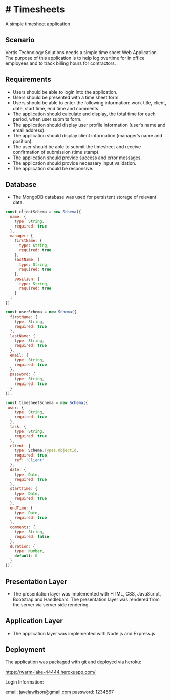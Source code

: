 # # Timesheets

A simple timesheet application

## Scenario

Vertis Technology Solutions needs a simple time sheet Web Application. The purpose of
this application is to help log overtime for in office employees and to track billing hours for
contractors.

## Requirements

* Users should be able to login into the application.
* Users should be presented with a time sheet form.
* Users should be able to enter the following information: work title, client, date, start time, end time and comments.
* The application should calculate and display, the total time for each period, when user submits form.
* The application should display user profile information (user’s name and email address).
* The application should display client information (manager’s name and position).
* The user should be able to submit the timesheet and receive confirmation of submission (time stamp).
* The application should provide success and error messages.
* The application should provide necessary input validation.
* The application should be responsive.

## Database

* The MongoDB database was used for persistent storage of relevant data.

```javascript
const clientSchema = new Schema({
  name: {
    type: String,
    required: true
  },
  manager: {
    firstName: {
      type: String,
      required: true
    },
    lastName: {
      type: String,
      required: true
    },
    position: {
      type: String,
      required: true
    }
  }
})
```
```javascript
const userSchema = new Schema({
  firstName: {
    type: String,
    required: true
  },
  lastName: {
    type: String,
    required: true
  },
  email: {
    type: String,
    required: true
  },
  password: {
    type: String,
    required: true
  }
});
```

```javascript
const timesheetSchema = new Schema({
 user: {
    type: String,
    required: true
  },
  task: {
    type: String,
    required: true
  },
  client: {
    type: Schema.Types.ObjectId,
    required: true,
    ref: 'Client'
  },
  date: {
    type: Date,
    required: true
  },
  startTime: {
    type: Date,
    required: true
  },
  endTime: {
    type: Date,
    required: true
  },
  comments: {
    type: String,
    required: false
  },
  duration: {
    type: Number,
    default: 0
  }
});
```

## Presentation Layer

* The presentation layer was implemented with HTML, CSS, JavaScript, Bootstrap and Handlebars. The presentation layer was rendered from the server via server side rendering.

## Application Layer

* The application layer was implemented with Node.js and Express.js

## Deployment

The application was packaged with git and deployed via heroku:

https://warm-lake-44444.herokuapp.com/

Login Information:

email: javelawilson@gmail.com 
password: 1234567
